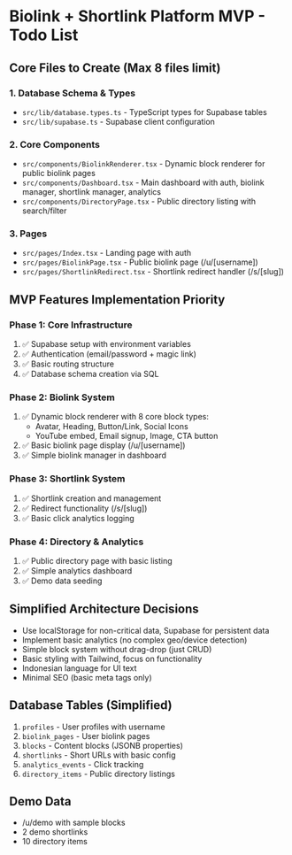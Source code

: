 # Biolink + Shortlink Platform MVP - Todo List

## Core Files to Create (Max 8 files limit)

### 1. Database Schema & Types
- `src/lib/database.types.ts` - TypeScript types for Supabase tables
- `src/lib/supabase.ts` - Supabase client configuration

### 2. Core Components
- `src/components/BiolinkRenderer.tsx` - Dynamic block renderer for public biolink pages
- `src/components/Dashboard.tsx` - Main dashboard with auth, biolink manager, shortlink manager, analytics
- `src/components/DirectoryPage.tsx` - Public directory listing with search/filter

### 3. Pages
- `src/pages/Index.tsx` - Landing page with auth
- `src/pages/BiolinkPage.tsx` - Public biolink page (/u/[username])
- `src/pages/ShortlinkRedirect.tsx` - Shortlink redirect handler (/s/[slug])

## MVP Features Implementation Priority

### Phase 1: Core Infrastructure
1. ✅ Supabase setup with environment variables
2. ✅ Authentication (email/password + magic link)
3. ✅ Basic routing structure
4. ✅ Database schema creation via SQL

### Phase 2: Biolink System
1. ✅ Dynamic block renderer with 8 core block types:
   - Avatar, Heading, Button/Link, Social Icons
   - YouTube embed, Email signup, Image, CTA button
2. ✅ Basic biolink page display (/u/[username])
3. ✅ Simple biolink manager in dashboard

### Phase 3: Shortlink System
1. ✅ Shortlink creation and management
2. ✅ Redirect functionality (/s/[slug])
3. ✅ Basic click analytics logging

### Phase 4: Directory & Analytics
1. ✅ Public directory page with basic listing
2. ✅ Simple analytics dashboard
3. ✅ Demo data seeding

## Simplified Architecture Decisions
- Use localStorage for non-critical data, Supabase for persistent data
- Implement basic analytics (no complex geo/device detection)
- Simple block system without drag-drop (just CRUD)
- Basic styling with Tailwind, focus on functionality
- Indonesian language for UI text
- Minimal SEO (basic meta tags only)

## Database Tables (Simplified)
1. `profiles` - User profiles with username
2. `biolink_pages` - User biolink pages
3. `blocks` - Content blocks (JSONB properties)
4. `shortlinks` - Short URLs with basic config
5. `analytics_events` - Click tracking
6. `directory_items` - Public directory listings

## Demo Data
- /u/demo with sample blocks
- 2 demo shortlinks
- 10 directory items